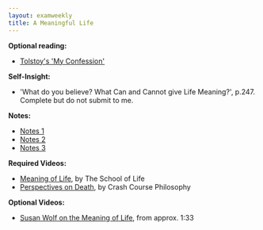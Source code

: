 ```yaml
---
layout: examweekly
title: A Meaningful Life
---
```



**Optional reading:**
+ [Tolstoy's 'My Confession'](Confession.pdf)

**Self-Insight:**
+ 'What do you believe? What Can and Cannot give Life Meaning?', p.247. Complete but do not submit to me. 

**Notes:**
+ [Notes 1](Handout)
+ [Notes 2](Handout2)
+ [Notes 3](Handout3)

**Required Videos:**
+ [Meaning of Life](https://www.youtube.com/watch?v=Ebt0X5ybm9Y&list=PLHSC9mjpRe4rGkvRaVAfkZ-rIrkHtfGVP), by The School of Life
+ [Perspectives on Death](https://www.youtube.com/watch?v=mjQwedC1WzI&index=17&list=PL8dPuuaLjXtNgK6MZucdYldNkMybYIHKR), by Crash Course Philosophy


**Optional Videos:**
+ [Susan Wolf on the Meaning of Life](https://www.youtube.com/watch?v=8CfvMaaTp6I), from approx. 1:33